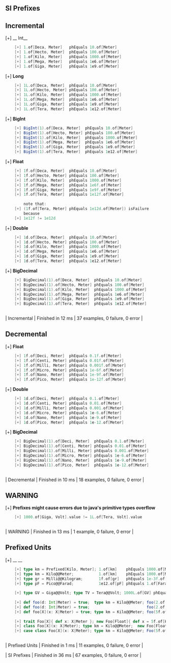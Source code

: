 ## SI Prefixes

## Incremental

[+] __ Int__
```scala
	[+] 1.of[Deca, Meter]   phEquals 10.of[Meter]  
	[+] 1.of[Hecto, Meter]  phEquals 100.of[Meter]  
	[+] 1.of[Kilo, Meter]   phEquals 1000.of[Meter]  
	[+] 1.of[Mega, Meter]   phEquals 1e6.of[Meter]  
	[+] 1.of[Giga, Meter]   phEquals 1e9.of[Meter]  
```

[+] __Long__
```scala
	[+] 1L.of[Deca, Meter]  phEquals 10.of[Meter]  
	[+] 1L.of[Hecto, Meter] phEquals 100.of[Meter]  
	[+] 1L.of[Kilo, Meter]  phEquals 1000.of[Meter]  
	[+] 1L.of[Mega, Meter]  phEquals 1e6.of[Meter]  
	[+] 1L.of[Giga, Meter]  phEquals 1e9.of[Meter]  
	[+] 1L.of[Tera, Meter]  phEquals 1e12.of[Meter]  
```

[+] __BigInt__
```scala
	[+] BigInt(1).of[Deca, Meter]  phEquals 10.of[Meter]  
	[+] BigInt(1).of[Hecto, Meter] phEquals 100.of[Meter]  
	[+] BigInt(1).of[Kilo, Meter]  phEquals 1000.of[Meter]  
	[+] BigInt(1).of[Mega, Meter]  phEquals 1e6.of[Meter]  
	[+] BigInt(1).of[Giga, Meter]  phEquals 1e9.of[Meter]  
	[+] BigInt(1).of[Tera, Meter]  phEquals 1e12.of[Meter]  
```

[+] __Float__
```scala
	[+] 1f.of[Deca, Meter]  phEquals 10.of[Meter]  
	[+] 1f.of[Hecto, Meter] phEquals 100.of[Meter]  
	[+] 1f.of[Kilo, Meter]  phEquals 1000.of[Meter]  
	[+] 1f.of[Mega, Meter]  phEquals 1e6f.of[Meter]  
	[+] 1f.of[Giga, Meter]  phEquals 1e9f.of[Meter]  
	[+] 1f.of[Tera, Meter]  phEquals 1e12f.of[Meter]  
    
        note that:
	[+] (1f.of[Tera, Meter] phEquals 1e12d.of[Meter]) isFailure  
        because
	[+] 1e12f != 1e12d  
```

[+] __Double__
```scala
	[+] 1d.of[Deca, Meter]  phEquals 10.of[Meter]  
	[+] 1d.of[Hecto, Meter] phEquals 100.of[Meter]  
	[+] 1d.of[Kilo, Meter]  phEquals 1000.of[Meter]  
	[+] 1d.of[Mega, Meter]  phEquals 1e6.of[Meter]  
	[+] 1d.of[Giga, Meter]  phEquals 1e9.of[Meter]  
	[+] 1d.of[Tera, Meter]  phEquals 1e12.of[Meter]  
```

[+] __BigDecimal__
```scala
	[+] BigDecimal(1).of[Deca, Meter]  phEquals 10.of[Meter]  
	[+] BigDecimal(1).of[Hecto, Meter] phEquals 100.of[Meter]  
	[+] BigDecimal(1).of[Kilo, Meter]  phEquals 1000.of[Meter]  
	[+] BigDecimal(1).of[Mega, Meter]  phEquals 1e6.of[Meter]  
	[+] BigDecimal(1).of[Giga, Meter]  phEquals 1e9.of[Meter]  
	[+] BigDecimal(1).of[Tera, Meter]  phEquals 1e12.of[Meter]  
   
```

| Incremental | Finished in 12 ms | 37 examples, 0 failure, 0 error |

## Decremental

[+] __Float__
```scala
	[+] 1f.of[Deci, Meter]  phEquals 0.1f.of[Meter]  
	[+] 1f.of[Centi, Meter] phEquals 0.01f.of[Meter]  
	[+] 1f.of[Milli, Meter] phEquals 0.001f.of[Meter]  
	[+] 1f.of[Micro, Meter] phEquals 1e-6f.of[Meter]  
	[+] 1f.of[Nano, Meter]  phEquals 1e-9f.of[Meter]  
	[+] 1f.of[Pico, Meter]  phEquals 1e-12f.of[Meter]  
```

[+] __Double__
```scala
	[+] 1d.of[Deci, Meter]  phEquals 0.1.of[Meter]  
	[+] 1d.of[Centi, Meter] phEquals 0.01.of[Meter]  
	[+] 1d.of[Milli, Meter] phEquals 0.001.of[Meter]  
	[+] 1d.of[Micro, Meter] phEquals 1e-6.of[Meter]  
	[+] 1d.of[Nano, Meter]  phEquals 1e-9.of[Meter]  
	[+] 1d.of[Pico, Meter]  phEquals 1e-12.of[Meter]  
```

[+] __BigDecimal__
```scala
	[+] BigDecimal(1).of[Deci, Meter]  phEquals 0.1.of[Meter]  
	[+] BigDecimal(1).of[Centi, Meter] phEquals 0.01.of[Meter]  
	[+] BigDecimal(1).of[Milli, Meter] phEquals 0.001.of[Meter]  
	[+] BigDecimal(1).of[Micro, Meter] phEquals 1e-6.of[Meter]  
	[+] BigDecimal(1).of[Nano, Meter]  phEquals 1e-9.of[Meter]  
	[+] BigDecimal(1).of[Pico, Meter]  phEquals 1e-12.of[Meter]  
   
```

| Decremental | Finished in 10 ms | 18 examples, 0 failure, 0 error |

## WARNING

[+] __Prefixes might cause errors due to java's primitive types overflow__
```scala
	[+] 1000.of[Giga, Volt].value != 1L.of[Tera, Volt].value  
   
```

| WARNING | Finished in 13 ms | 1 example, 0 failure, 0 error |

## Prefixed Units

[+] __ __
```scala
	[+] type km = Prefixed[Kilo, Meter]; 1.of[km]    phEquals 1000.of[Meter]  
	[+] type km = Kilo@@Meter;           1.of[km]    phEquals 1000.of[Meter]  
	[+] type gr = Milli@@Kilogram;       1f.of[gr]   phEquals 1e-3f.of[Kilogram]  
	[+] type pF = Pico@@Farad;           1e12.of[pF] phEquals 1.of[Farad]  
    
	[+] type GV = Giga@@Volt; type TV = Tera@@Volt; 1000L.of[GV] phEquals 1L.of[TV]  
    
	[+] def foo(d: Int|Meter) = true;  type km = Kilo@@Meter; foo(2.of[km]) 
	[+] def foo(d: Int|Meter) = true;                         foo(2.of[Kilo@@Meter]) 
	[+] def foo[X](x: X|Meter) = true; type km = Kilo@@Meter; foo(5f.of[km]); true 
    
	[+] trait Foo[X]{ def x: X|Meter }; new Foo[Float]{ def x = 5f.of[Kilo@@Meter] }; true 
	[+] class Foo[X](x: X|Meter); type km = Kilo@@Meter;  new Foo[Float](5.of[km]); true 
	[+] case class Foo[X](x: X|Meter); type km = Kilo@@Meter; Foo(5f.of[km]); true 
   
```

| Prefixed Units | Finished in 1 ms | 11 examples, 0 failure, 0 error |


| SI Prefixes | Finished in 36 ms | 67 examples, 0 failure, 0 error |

